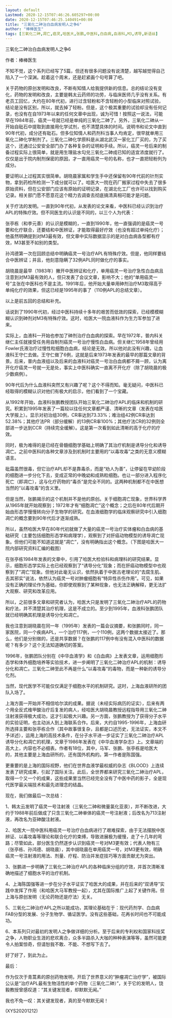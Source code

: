 ```yaml
---
layout: default
Lastmod: 2020-12-15T07:46:26.605297+00:00
date: 2020-12-15T07:46:25.140491+00:00
title: "三氧化二砷治白血病发明人之争6"
author: "棒棒医生"
tags: [三氧化二砷,凋亡,癌灵,哈医大,张鹏,中医科,白血病,血液科,M3,诱导,新语丝]
---
```


三氧化二砷治白血病发明人之争6

作者：棒棒医生

不知不觉，这个系列已经写了5篇，但还有很多问题没有说清楚，越写越觉得自己陷入了一个深渊。趁着这个周末，还是赶紧画个句号算了吧。

关于药物的原创发明和改良，不断有知情人给我提供新的信息。总的结论没有变化，药物的发明和改良，主要是韩太云药师的功劳，与临床医师几乎没有关系。有老员工回忆，大约在80年代初，进行过含轻粉和不含轻粉的小型临床对照试验，结论是没有区别，所以，就去掉了轻粉。但是，这个极其重要的试验却没有任何记录，也没有在自1973年以来的任何文章中出现，诚为可惜！按照这一说法，可能早在1984年前，癌灵一号就已经是单纯的三氧化二砷了。另外，三氧化二砷从一开始自砒石中提取到直接用化学试剂，也不清楚具体的时间。说明书和论文中直到90年代初，成分还有砒石。但多位知情人和药剂科当事人均肯定，很早就单用三氧化二砷化学制剂了。三氧化二砷化学原料是从湖北武汉一家化工厂买的，为了买这个，还通过公安安全部门办了各种复杂的证明和手续。所以，癌灵一号后来的制备过程实际上很简单，就是用生理盐水勾兑三氧化二砷成已知的适宜浓度就行了。仅仅是出于院内制剂保密的原因，才一直用癌灵一号的名称，也才一直把轻粉列为成分。

要证明以上过程其实很简单。胡晓晨家属和学生手中还保留有90年代前的针剂实物，拿到药检所检测一下成分就可以了。哈医大一院在药厂搬家过程中失去了很多原始资料，但在公安部门应该有原始的证明记录，在湖北化工厂也许可以找到购买记录。相关部门愿不愿意花这个精力去调查去彻底搞清真相可能才是问题。

关于疗法的发明。一直到90年代初，从发表的论文来看，中医科已经认识到治疗APL的特殊疗效。但不同医生的认识是不同的，以三个人为代表：

张亭栋（和李元善）的认识是模糊的，一直到1990年，他一直强调的是癌灵一号要和化疗联合，还要结和中医辨证，才能取得最好疗效（也没有超过单纯化疗）；他虽然明确提到对M3最有效，但文章中实际数据显示的是对白血病各型都有疗效，M3甚至不如别的类型。

孙鸿德第一次在回顾总结中明确癌灵一号治疗APL有特殊疗效。但是，他同样要结合中医辨证；并且，他刻意隐瞒了32例APL同时做化疗的事实。

胡晓晨是最早（1983年）撇开中医辨证和化疗，单用癌灵一号治疗急性白血病且注意到对M3最有效的人，但只发表了会议文章，影响不大；他的“单用癌灵一号”主张在中医科也不是主流。1991年后，他开始大量单用砷剂治疗M3取得高于单纯化疗的效果，但这已经是1995年的事了（110例APL的总结文章）。

以上是前五回的总结和补充。

话说到了1990年代初，经过中医科持续十多年的艰苦而低效的探索，已经模模糊糊认识到砷剂对M3有特殊疗效。这时，哈医大一院血液科作为生力军参加了进来。

实际上，血液科一开始也参加了砷剂治疗白血病的探索。早在1972年，普内科关继仁主任就接受任务用自制剂癌灵一号治疗慢性白血病。但关继仁1958年曾经用Fowler氏液治疗过慢性粒细胞白血病，结论是无效。所以他对此没有兴趣，让血液科王守仁去做。王守仁做了6例，这就是后来1973年发表的最早的那篇文章的背景。后来，普内血液组以及后来的血液科对癌灵一号治白血病都不屑一顾，认为离开化疗癌灵一号就一无是处，事实上中医科确实一直离不开化疗（除了胡晓晨的极少数病例）。

90年代后为什么血液科突然又有兴趣了呢？这个不得而知。毫无疑问，中医科已经取得的模糊认识对他们有极大的启示，他们看到了一个宝藏。

从1992年开始，血液科张鹏教授团队开始三氧化二砷治疗APL的临床和机制的研究。积累到1995年发表了一篇较以往任何文章都严谨、清晰的文章（发表在哈医大学报上）。显示对初治组30例，CR率达到73.33%；难治组42例CR率达到52.38%；其他疗法PR（部分缓解）的13例CR率100%；其他疗法CR的32例则全部进一步达到CCR（持续完全缓解）。这是第一次看到如此清晰的高于化疗的疗效。

同时，极为难得的是已经在骨髓细胞学基础上明确了其治疗机制是诱导分化和诱导凋亡。之前中医科的各种文章涉及到机制时主要用的“以毒攻毒”之类的无意义模糊语言。

砒霜虽然很毒，但它治疗APL却不是靠毒杀，而是“劝人为善”，让停留在早幼阶段的细胞进一步分化下去，变成正常的中晚幼和成熟粒细胞。也让一部分进入程序化死亡（即凋亡），这与化疗药物的“毒杀”是完全不同的。这两种机制都不在中医想当然的“以毒攻毒”的含义里。

但是当然，张鹏揭示的这个机制并不是他的原创。关于细胞凋亡现象，世界科学界从1965年就开始观察到；1972年才有“细胞凋亡”这个概念；之后在80年代后期开始由形态学慢慢转向分子生物学的研究。在血液细胞学的临床观察研究中引入细胞凋亡的概念要到90年代后才逐渐成熟。

所以，虽然哈医大早在80年代初就做了大量的癌灵一号治疗实体瘤和白血病的基础研究（主要包括细胞形态学和病理学），观察到了对肝癌动物模型的诱导凋亡现象。但他们可能不知道这就是“凋亡”，没有明确指出这个概念。（下图是哈医大一院内部研究资料汇编的截图）

在张亭栋1984年发表的文章中，引用了哈医大检验科和病理科的研究结果。显示，细胞形态学实际上也已经观察到了“诱导分化”现象；而在肝癌动物模型中也观察到了“凋亡”现象。但他对此毫无认识，依然执着于中医古老理论的“去腐生肌、去其邪实”说法，依然认为癌灵一号对肿瘤细胞有“特异性杀伤作用”。可见，如果没有正确的理论作为基础，你即使观察到了某种现象，也无法正确解释，更无法扩大观察、研究和改革应用。

所以，之前很多文章和研究者认为，哈医大只是发明了三氧化二砷治疗APL的药物和疗法，并不清楚其治疗机理，这是不成立的。至少到1995年，血液科张鹏团队就已经明确其机理是诱导分化和凋亡。

我也注意到胡晓晨在同一年（1995年）发表的一篇会议摘要，和张鹏同时，同一家医院，同一个疾病APL，一个治疗117例，一个110例，这两个数据太接近了。那么，他们是分别做的，还是共享数据？在张鹏的117例中有没有混入中医科的数据呢？有多少？这个无法知道确切的答案。

1996年，张鹏团队分别在《中华血液学》和《白血病》上发表文章，运用细胞形态学和体外细胞培养等实验技术，进一步阐明了三氧化二砷治疗APL的机制：诱导分化和凋亡。三氧化二砷至此不再是什么“以毒攻毒”的毒物，而是一种新的诱导分化剂。

当然，现代医学不可能仅仅满足于细胞水平的机制研究。这时，上海血液研所的团队入场了。

上海方面一开始并不相信哈尔滨的成果。据说（未经实际病历的证实），后来有两个用全反式维甲酸治疗后复发的病人，经哈医大胡晓晨教授远程指导用三氧化二砷注射液获得极大成功，这才引起极大兴趣。另一方面，张鹏教授为了获得分子水平的实验证明，也主动派人到上海联系合作。后来，大约自1995-1996年，上海血研所选择主要和张亭栋合作（其中故事很复杂，且都是口述历史，无法证实，本文不予详述），运用上海的高技术条件，在分子水平进一步证实了三氧化二砷治疗APL诱导分化和凋亡的机理，文章于1986年发表在《中华血液学杂志》上。文章端的高大上，内容也不必细表。作者有18位，其中，马军、张鹏、张亭栋是哈医大的，其他主要是上海血研所的，还有国外机构的。第一作者是陈国强。

更重要的是上海的国际视野，他们在世界血液学最权威的杂志《BLOOD》上连续发表了研究成果，引起了国际关注。此后，全世界都来研究三氧化二砷治疗APL，取得一个又一个的成果，这些成果里当然已经完全没有了中医中药的影子，全是现代医学最尖端技术和最先进理念的结晶。

现在，我们做最后一次总结：

1、韩太云发明了癌灵一号注射液（三氧化二砷和微量氯化亚汞），并不断改进，大约于1988年前后做成了只含三氧化二砷单体的癌灵一号注射液；后改名为713注射液，再改名为亚砷酸注射液。

2、哈医大一院中医科用癌灵一号治疗白血病进行了艰难探索，由于无法摆脱中医辨证、以毒攻毒等理论和联合化疗的束缚，导致进展极为缓慢，走了十几年的弯路；尽管如此，部分医生仍然逐步认识到癌灵一号对M3更有效；代表人物有三（张亭栋、孙鸿德、胡晓晨），其中胡晓晨在单用癌灵一号，对M3更有效，明确癌灵一号注射液的用法、剂量、疗程、防治并发症技巧等方面贡献尤为突出。

3、张鹏进一步明确了三氧化二砷治疗APL的各种临床分组的疗效，并首次清晰准确地描述了细胞水平的治疗机制。

4、上海陈国强等进一步在分子水平证实了哈医大的成果，并在后来的“双诱导”实践中发挥了作用（和哈医大马军教授一起），尤其在国际推广上起了关键作用。但上海与原创发明（无论药物还是疗法）无关。

5、三氧化二砷治疗APL之所以能成功，其理论基础在于：现代药剂学、白血病FAB分型的发展、分子生物学、循证医学。没有这些基础，花再长时间也不可能成功。

6、本系列只对最初的发明人之争做详细的分析。至于后来的专利权和国家科技奖之争，人物职业生涯的悲欢离合，众多半路杀入大咖的种种表演等等，虽然可能更令人拍案惊奇，但请恕我不敢、不能、不想写下去了。

好了好了，到此为止。

最后：

作为仅次于青蒿素的原创药物发明，开启了世界意义的“肿瘤凋亡治疗学”，被国际公认是“治疗APL最有生物活性的单个药物（三氧化二砷）”，关于它的发明人，饶毅教授曾感叹道：“其关键发现者，却默默无闻。”

我也不免一叹：其关键发现者，真的至今默默无闻！

(XYS20201212)

